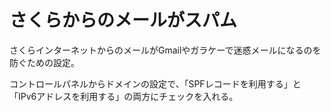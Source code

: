 # さくらからのメールがスパム

さくらインターネットからのメールがGmailやガラケーで迷惑メールになるのを防ぐための設定。

コントロールパネルからドメインの設定で、「SPFレコードを利用する」と「IPv6アドレスを利用する」の両方にチェックを入れる。

